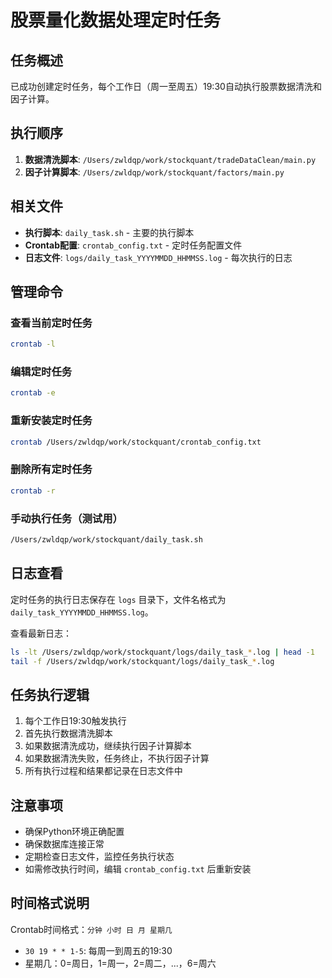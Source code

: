 # 股票量化数据处理定时任务

## 任务概述

已成功创建定时任务，每个工作日（周一至周五）19:30自动执行股票数据清洗和因子计算。

## 执行顺序

1. **数据清洗脚本**: `/Users/zwldqp/work/stockquant/tradeDataClean/main.py`
2. **因子计算脚本**: `/Users/zwldqp/work/stockquant/factors/main.py`

## 相关文件

- **执行脚本**: `daily_task.sh` - 主要的执行脚本
- **Crontab配置**: `crontab_config.txt` - 定时任务配置文件
- **日志文件**: `logs/daily_task_YYYYMMDD_HHMMSS.log` - 每次执行的日志

## 管理命令

### 查看当前定时任务
```bash
crontab -l
```

### 编辑定时任务
```bash
crontab -e
```

### 重新安装定时任务
```bash
crontab /Users/zwldqp/work/stockquant/crontab_config.txt
```

### 删除所有定时任务
```bash
crontab -r
```

### 手动执行任务（测试用）
```bash
/Users/zwldqp/work/stockquant/daily_task.sh
```

## 日志查看

定时任务的执行日志保存在 `logs` 目录下，文件名格式为 `daily_task_YYYYMMDD_HHMMSS.log`。

查看最新日志：
```bash
ls -lt /Users/zwldqp/work/stockquant/logs/daily_task_*.log | head -1
tail -f /Users/zwldqp/work/stockquant/logs/daily_task_*.log
```

## 任务执行逻辑

1. 每个工作日19:30触发执行
2. 首先执行数据清洗脚本
3. 如果数据清洗成功，继续执行因子计算脚本
4. 如果数据清洗失败，任务终止，不执行因子计算
5. 所有执行过程和结果都记录在日志文件中

## 注意事项

- 确保Python环境正确配置
- 确保数据库连接正常
- 定期检查日志文件，监控任务执行状态
- 如需修改执行时间，编辑 `crontab_config.txt` 后重新安装

## 时间格式说明

Crontab时间格式：`分钟 小时 日 月 星期几`
- `30 19 * * 1-5`: 每周一到周五的19:30
- 星期几：0=周日，1=周一，2=周二，...，6=周六
